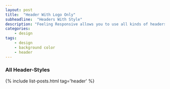 ```yaml
---
layout: post
title:  "Header With Logo Only"
subheadline:  "Headers With Style"
description: "Feeling Responsive allows you to use all kinds of headers. This example shows a header just with an image on the standard background."
categories:
    - design
tags:
    - design
    - background color
    - header
---
```




### All Header-Styles 

{% include list-posts.html tag='header' %}